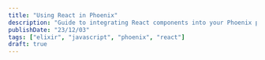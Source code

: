 ```yaml
---
title: "Using React in Phoenix"
description: "Guide to integrating React components into your Phoenix project."
publishDate: "23/12/03"
tags: ["elixir", "javascript", "phoenix", "react"]
draft: true
---
```

